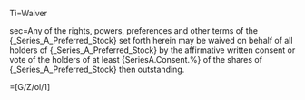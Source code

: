 Ti=Waiver

sec=Any of the rights, powers, preferences and other terms of the {_Series_A_Preferred_Stock} set forth herein may be waived on behalf of all holders of {_Series_A_Preferred_Stock} by the affirmative written consent or vote of the holders of at least {SeriesA.Consent.%} of the shares of {_Series_A_Preferred_Stock} then outstanding.

=[G/Z/ol/1]
